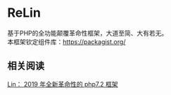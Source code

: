 # ReLin
基于PHP的全功能颠覆革命性框架，大道至简、大有若无。  
本框架钦定组件库：https://packagist.org/  

## 相关阅读
[Lin： 2019 年全新革命性的 php7.2 框架](https://www.v2ex.com/t/531790)  
